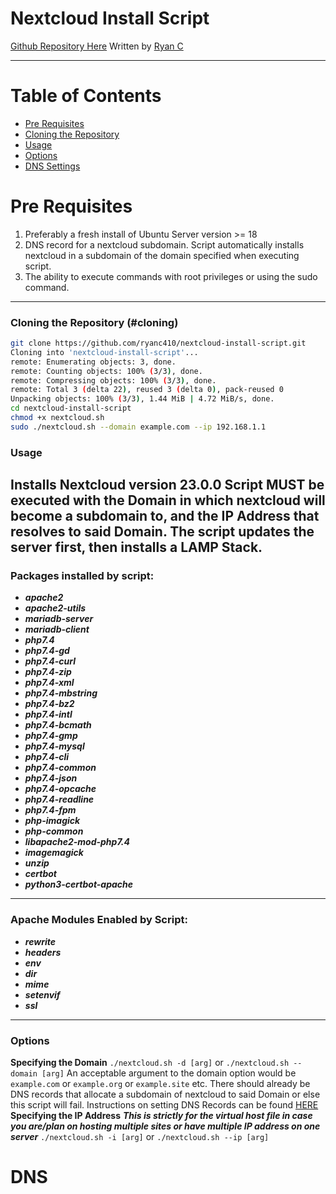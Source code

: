 # Nextcloud Install Script
[Github Repository Here](https://github.com/ryanc410/nextcloud-install-script.git)
Written by [Ryan C](mailto:ryanhtown713@outlook.com)

---
# Table of Contents
<ul>
  <li><a href="#pre-requisites">Pre Requisites</a></li>
  <li><a href="#cloning-the-repository">Cloning the Repository</a></li>
  <li><a href="#usage">Usage</a></li>
  <li><a href="#options">Options</a></li>
  <li><a href="#dns">DNS Settings</a></li>
</ul>

# Pre Requisites
1. Preferably a fresh install of Ubuntu Server version >= 18
2. DNS record for a nextcloud subdomain. Script automatically installs nextcloud in a subdomain of the domain specified when executing script.
3. The ability to execute commands with root privileges or using the sudo command.
---
### Cloning the Repository (#cloning)
````bash
git clone https://github.com/ryanc410/nextcloud-install-script.git
Cloning into 'nextcloud-install-script'...
remote: Enumerating objects: 3, done.
remote: Counting objects: 100% (3/3), done.
remote: Compressing objects: 100% (3/3), done.
remote: Total 3 (delta 22), reused 3 (delta 0), pack-reused 0
Unpacking objects: 100% (3/3), 1.44 MiB | 4.72 MiB/s, done.
cd nextcloud-install-script
chmod +x nextcloud.sh
sudo ./nextcloud.sh --domain example.com --ip 192.168.1.1
````

### Usage
Installs Nextcloud **version 23.0.0**
Script **MUST** be executed with the Domain in which nextcloud will become a subdomain to, and the IP Address that resolves to said Domain.
The script updates the server first, then installs a LAMP Stack.
---
### Packages installed by script:
- ***apache2***
- ***apache2-utils***
- ***mariadb-server*** 
- ***mariadb-client***
- ***php7.4***
- ***php7.4-gd*** 
- ***php7.4-curl*** 
- ***php7.4-zip*** 
- ***php7.4-xml*** 
- ***php7.4-mbstring*** 
- ***php7.4-bz2*** 
- ***php7.4-intl*** 
- ***php7.4-bcmath*** 
- ***php7.4-gmp***
- ***php7.4-mysql***
- ***php7.4-cli***
- ***php7.4-common***
- ***php7.4-json***
- ***php7.4-opcache***
- ***php7.4-readline***
- ***php7.4-fpm*** 
- ***php-imagick*** 
- ***php-common*** 
- ***libapache2-mod-php7.4*** 
- ***imagemagick*** 
- ***unzip***
- ***certbot***
- ***python3-certbot-apache***
---
### Apache Modules Enabled by Script:
- ***rewrite*** 
- ***headers*** 
- ***env*** 
- ***dir*** 
- ***mime*** 
- ***setenvif*** 
- ***ssl***
---
### Options
**Specifying the Domain**
`./nextcloud.sh -d [arg]` or `./nextcloud.sh --domain [arg]`
An acceptable argument to the domain option would be `example.com` or `example.org` or `example.site` etc.
There should already be DNS records that allocate a subdomain of nextcloud to said Domain or else this script will fail.
Instructions on setting DNS Records can be found [HERE](#DNS)
**Specifying the IP Address**
***This is strictly for the virtual host file in case you are/plan on hosting multiple sites or have multiple IP address on one server***
`./nextcloud.sh -i [arg]` or `./nextcloud.sh --ip [arg]`

# DNS
